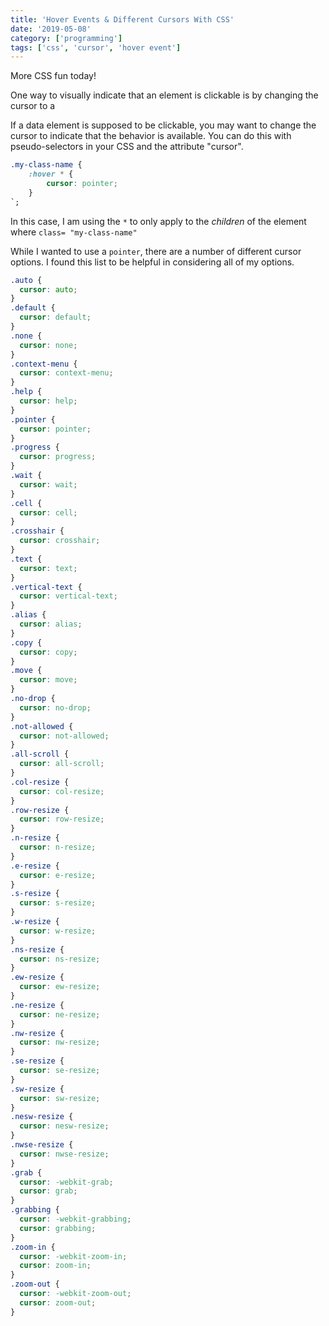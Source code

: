 ```yaml
---
title: 'Hover Events & Different Cursors With CSS'
date: '2019-05-08'
category: ['programming']
tags: ['css', 'cursor', 'hover event']
---
```


More CSS fun today!

One way to visually indicate that an element is clickable is by changing the cursor to a

If a data element is supposed to be clickable, you may want to change the cursor to indicate that the behavior is available. You can do this with pseudo-selectors in your CSS and the attribute "cursor".

```css
.my-class-name {
    :hover * {
        cursor: pointer;
    }
`;
```

In this case, I am using the `*` to only apply to the _children_ of the element where `class= "my-class-name"`

While I wanted to use a `pointer`, there are a number of different cursor options. I found this list to be helpful in considering all of my options.

```css
.auto {
  cursor: auto;
}
.default {
  cursor: default;
}
.none {
  cursor: none;
}
.context-menu {
  cursor: context-menu;
}
.help {
  cursor: help;
}
.pointer {
  cursor: pointer;
}
.progress {
  cursor: progress;
}
.wait {
  cursor: wait;
}
.cell {
  cursor: cell;
}
.crosshair {
  cursor: crosshair;
}
.text {
  cursor: text;
}
.vertical-text {
  cursor: vertical-text;
}
.alias {
  cursor: alias;
}
.copy {
  cursor: copy;
}
.move {
  cursor: move;
}
.no-drop {
  cursor: no-drop;
}
.not-allowed {
  cursor: not-allowed;
}
.all-scroll {
  cursor: all-scroll;
}
.col-resize {
  cursor: col-resize;
}
.row-resize {
  cursor: row-resize;
}
.n-resize {
  cursor: n-resize;
}
.e-resize {
  cursor: e-resize;
}
.s-resize {
  cursor: s-resize;
}
.w-resize {
  cursor: w-resize;
}
.ns-resize {
  cursor: ns-resize;
}
.ew-resize {
  cursor: ew-resize;
}
.ne-resize {
  cursor: ne-resize;
}
.nw-resize {
  cursor: nw-resize;
}
.se-resize {
  cursor: se-resize;
}
.sw-resize {
  cursor: sw-resize;
}
.nesw-resize {
  cursor: nesw-resize;
}
.nwse-resize {
  cursor: nwse-resize;
}
.grab {
  cursor: -webkit-grab;
  cursor: grab;
}
.grabbing {
  cursor: -webkit-grabbing;
  cursor: grabbing;
}
.zoom-in {
  cursor: -webkit-zoom-in;
  cursor: zoom-in;
}
.zoom-out {
  cursor: -webkit-zoom-out;
  cursor: zoom-out;
}
```
